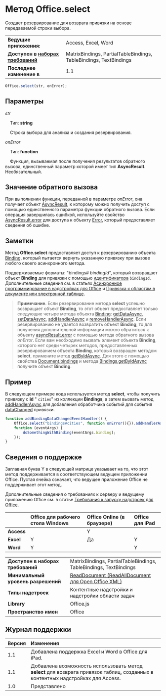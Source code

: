 

# Метод Office.select
Создает резервирование для возврата привязки на основе передаваемой строки выбора.

|||
|:-----|:-----|
|**Ведущие приложения:**|Access, Excel, Word|
|**Доступен в [наборах требований](../../docs/overview/specify-office-hosts-and-api-requirements.md)**|MatrixBindings, PartialTableBindings, TableBindings, TextBindings|
|**Последнее изменение в**|1.1|

```js
Office.select(str, onError);
```


## Параметры


_str_<br/>
&nbsp;&nbsp;&nbsp;&nbsp;Тип: **string**<br/>
&nbsp;&nbsp;&nbsp;&nbsp;Строка выбора для анализа и создания резервирования.

_onError_<br/>
&nbsp;&nbsp;&nbsp;&nbsp;Тип: **function**<br/>
&nbsp;&nbsp;&nbsp;&nbsp;Функция, вызываемая после получения результатов обратного вызова, единственный параметр которой имеет тип **AsyncResult**. Необязательный.
    

## Значение обратного вызова

При выполнении функции, переданной в параметре _onError_, она получает объект [AsyncResult](../../reference/shared/asyncresult.md), к которому можно получить доступ с помощью единственного параметра функции обратного вызова. Если операция завершилась ошибкой, используйте свойство [AsyncResult.error](../../reference/shared/asyncresult.error.md) для доступа к объекту [Error](../../reference/shared/error.md), который предоставляет сведения об ошибке.


## Заметки

Метод **Office.select** предоставляет доступ к резервированию объекта [Binding](../../reference/shared/binding.md), который пытается вернуть указанную привязку при вызове любого своего асинхронного метода.

Поддерживаемые форматы: "bindings# _bindingId_", который возвращает объект **Binding** для привязки с помощью [идентификатора](../../reference/shared/binding.id.md) `bindingId`. Дополнительные сведения см. в статьях [Асинхронное программирование в надстройках для Office](../../docs/develop/asynchronous-programming-in-office-add-ins.md#asynchronous-programming-using-the-promises-pattern-to-access-data-in-bindings) и [Привязка к областям в документе или электронной таблице](../../docs/develop/bind-to-regions-in-a-document-or-spreadsheet.md).


 >**Примечание**. Если резервирование метода **select** успешно возвращает объект **Binding**, то этот объект предоставляет только следующие четыре метода объекта [Binding](../../reference/shared/binding.md): [getDataAsync](../../reference/shared/binding.getdataasync.md), [setDataAsync](../../reference/shared/binding.setdataasync.md), [addHandlerAsync](../../reference/shared/binding.addhandlerasync.md) и [removeHandlerAsync](../../reference/shared/binding.removehandlerasync.md). Если резервированию не удается возвратить объект **Binding**, то для получения дополнительной информации можно обратиться к объекту [asyncResult.error](../../reference/shared/asyncresult.error.md) с помощью метода обратного вызова _onError_. Если вам необходимо вызвать элемент объекта **Binding**, которого нет среди четырех методов, предоставленных резервированием объекта **Binding**, который возвращен методом **select**, примените метод [getByIdAsync](../../reference/shared/bindings.getbyidasync.md). Для этого с помощью свойства [Document.bindings](../../reference/shared/document.bindings.md) и метода [Bindings.getByIdAsync](../../reference/shared/bindings.getbyidasync.md) получите объект **Binding**.


## Пример

В следующем примере кода используется метод **select**, чтобы получить привязку с **id** " `cities`" из коллекции **Bindings**, а затем вызвать метод [addHandlerAsync](../../reference/shared/binding.addhandlerasync.md) для добавления обработчика событий для события [dataChanged](../../reference/shared/binding.bindingdatachangedevent.md) привязки.


```js
function addBindingDataChangedEventHandler() {
    Office.select("bindings#cities", function onError(){}).addHandlerAsync(Office.EventType.BindingDataChanged,
    function (eventArgs) {
        doSomethingWithBinding(eventArgs.binding);
    });
}
```




## Сведения о поддержке


Заглавная буква Y в следующей матрице указывает на то, что этот метод поддерживается в соответствующем ведущем приложении Office. Пустая ячейка означает, что ведущее приложение Office не поддерживает этот метод.

Дополнительные сведения о требованиях к серверу и ведущему приложению Office см. в статье [Требования к запуску надстроек для Office](../../docs/overview/requirements-for-running-office-add-ins.md).



||**Office для рабочего стола Windows**|**Office Online (в браузере)**|**Office для iPad**|
|:-----|:-----|:-----|:-----|
|**Access**||Y||
|**Excel**|Y|Да|Y|
|**Word**|Y||Y|

|||
|:-----|:-----|
|**Доступен в наборах требований**|MatrixBindings, PartialTableBindings, TableBindings, TextBindings|
|**Минимальный уровень разрешений**|[ReadDocument (ReadAllDocument для Open Office XML)](../../docs/develop/requesting-permissions-for-api-use-in-content-and-task-pane-add-ins.md)|
|**Типы надстроек**|Контентные надстройки и надстройки области задач|
|**Library**|Office.js|
|**Пространство имен**|Office|

## Журнал поддержки



|**Версия**|**Изменения**|
|:-----|:-----|
|1.1|Добавлена поддержка Excel и Word в Office для iPad.|
|1.1|Добавлена возможность использовать метод **select** для возврата привязок таблиц, созданных в контентных надстройках для Access.|
|1.0|Представлено|
